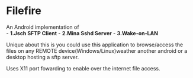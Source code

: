 # Filefire

An Android implementation of  
	- **1.Jsch SFTP Client**
	- **2.Mina Sshd Server**
	- **3.Wake-on-LAN** 
	

Unique about this is you could use this application to browse/access the files on any REMOTE device(Windows/Linux)weather another android or a desktop hosting a sftp server.

Uses X11 port fowarding to enable over the internet file access.
